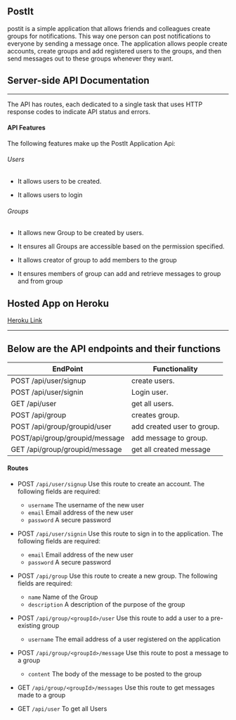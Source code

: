 ## PostIt

 postit is a simple application that allows friends and colleagues create groups for notifications. This way one person can post notifications to everyone by sending a message once. The application allows people create accounts, create groups and add registered users to the groups, and then send messages out to these groups whenever they want.

## Server-side API Documentation
-----
The API has routes, each dedicated to a single task that uses HTTP response codes to indicate API status and errors.
#### API Features

The following features make up the PostIt Application Api:

###### Users

- It allows users to be created.  

- It allows users to login  


###### Groups

- It allows new Group to be created by users.  

- It ensures all Groups are accessible based on the permission specified.  

- It allows creator of group to add members to the group

- It ensures members of group can add and retrieve messages to group and from group 


## Hosted App on Heroku
[Heroku Link](https://https://postit-myapi.herokuapp.com)

---

## Below are the API endpoints and their functions
EndPoint                        |   Functionality
------------------------------  |------------------------
POST /api/user/signup           |   create users.
POST /api/user/signin           |   Login user.
GET /api/user                   |   get all users.
POST /api/group                 |   creates group.
POST /api/group/groupid/user    |   add created user to group.
POST/api/group/groupid/message  |   add message to group.
GET /api/group/groupid/message  |   get all created message

#### Routes
* POST `/api/user/signup` Use this route to create an account. The following fields are required:
  * `username` The username of the new user
  * `email`     Email address of the new user
  * `password` A secure password

* POST `/api/user/signin` Use this route to sign in to the application. The following fields are required:
  * `email`     Email address of the new user
  * `password` A secure password

* POST `/api/group` Use this route to create a new group. The following fields are required:
  * `name` Name of the Group
  * `description`     A description of the purpose of the group

* POST `/api/group/<groupId>/user` Use this route to add a user to a pre-existing group
  * `username` The email address of a user registered on the application


* POST `/api/group/<groupId>/message` Use this route to post a message to a group
  * `content` The body of the message to be posted to the group

* GET `/api/group/<groupId>/messages` Use this route to get messages made to a group
* GET `/api/user` To get all Users

